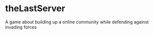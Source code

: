 # theLastServer
A game about building up a online community while defending against invading forces
